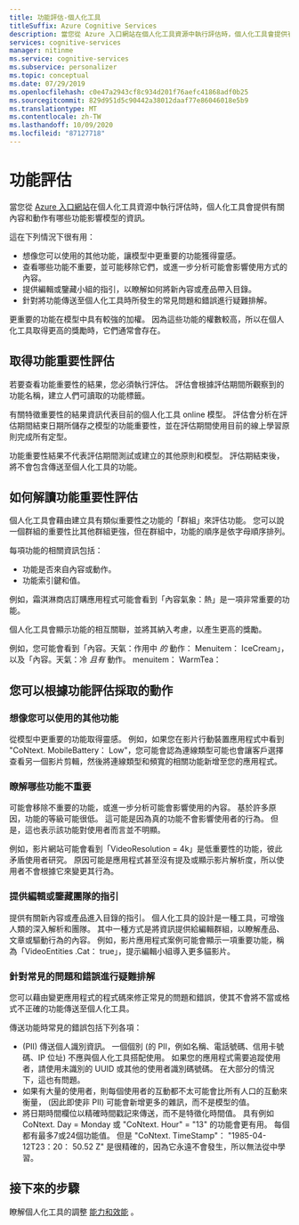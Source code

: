 ```yaml
---
title: 功能評估-個人化工具
titleSuffix: Azure Cognitive Services
description: 當您從 Azure 入口網站在個人化工具資源中執行評估時，個人化工具會提供有關內容和動作有哪些功能影響模型的資訊。
services: cognitive-services
manager: nitinme
ms.service: cognitive-services
ms.subservice: personalizer
ms.topic: conceptual
ms.date: 07/29/2019
ms.openlocfilehash: c0e47a2943cf8c934d201f76aefc41868adf0b25
ms.sourcegitcommit: 829d951d5c90442a38012daaf77e86046018e5b9
ms.translationtype: MT
ms.contentlocale: zh-TW
ms.lasthandoff: 10/09/2020
ms.locfileid: "87127718"
---
```

# <a name="feature-evaluation"></a>功能評估

當您從 [Azure 入口網站](https://portal.azure.com)在個人化工具資源中執行評估時，個人化工具會提供有關內容和動作有哪些功能影響模型的資訊。 

這在下列情況下很有用：

* 想像您可以使用的其他功能，讓模型中更重要的功能獲得靈感。
* 查看哪些功能不重要，並可能移除它們，或進一步分析可能會影響使用方式的內容。
* 提供編輯或鑒藏小組的指引，以瞭解如何將新內容或產品帶入目錄。
* 針對將功能傳送至個人化工具時所發生的常見問題和錯誤進行疑難排解。

更重要的功能在模型中具有較強的加權。 因為這些功能的權數較高，所以在個人化工具取得更高的獎勵時，它們通常會存在。

## <a name="getting-feature-importance-evaluation"></a>取得功能重要性評估

若要查看功能重要性的結果，您必須執行評估。 評估會根據評估期間所觀察到的功能名稱，建立人們可讀取的功能標籤。

有關特徵重要性的結果資訊代表目前的個人化工具 online 模型。 評估會分析在評估期間結束日期所儲存之模型的功能重要性，並在評估期間使用目前的線上學習原則完成所有定型。 

功能重要性結果不代表評估期間測試或建立的其他原則和模型。  評估期結束後，將不會包含傳送至個人化工具的功能。

## <a name="how-to-interpret-the-feature-importance-evaluation"></a>如何解讀功能重要性評估

個人化工具會藉由建立具有類似重要性之功能的「群組」來評估功能。 您可以說一個群組的重要性比其他群組更強，但在群組中，功能的順序是依字母順序排列。

每項功能的相關資訊包括：

* 功能是否來自內容或動作。
* 功能索引鍵和值。

例如，霜淇淋商店訂購應用程式可能會看到「內容氣象：熱」是一項非常重要的功能。

個人化工具會顯示功能的相互關聯，並將其納入考慮，以產生更高的獎勵。

例如，您可能會看到「內容。天氣：作用中 *的* 動作： Menuitem： IceCream」，以及「內容。天氣：冷 *且有* 動作。 menuitem： WarmTea：

## <a name="actions-you-can-take-based-on-feature-evaluation"></a>您可以根據功能評估採取的動作

### <a name="imagine-additional-features-you-could-use"></a>想像您可以使用的其他功能

從模型中更重要的功能取得靈感。 例如，如果您在影片行動裝置應用程式中看到 "CoNtext. MobileBattery： Low"，您可能會認為連線類型可能也會讓客戶選擇查看另一個影片剪輯，然後將連線類型和頻寬的相關功能新增至您的應用程式。

### <a name="see-what-features-are-not-important"></a>瞭解哪些功能不重要

可能會移除不重要的功能，或進一步分析可能會影響使用的內容。 基於許多原因，功能的等級可能很低。 這可能是因為真的功能不會影響使用者的行為。 但是，這也表示該功能對使用者而言並不明顯。 

例如，影片網站可能會看到「VideoResolution = 4k」是低重要性的功能，彼此矛盾使用者研究。 原因可能是應用程式甚至沒有提及或顯示影片解析度，所以使用者不會根據它來變更其行為。

### <a name="provide-guidance-to-editorial-or-curation-teams"></a>提供編輯或鑒藏團隊的指引

提供有關新內容或產品進入目錄的指引。 個人化工具的設計是一種工具，可增強人類的深入解析和團隊。 其中一種方式是將資訊提供給編輯群組，以瞭解產品、文章或驅動行為的內容。 例如，影片應用程式案例可能會顯示一項重要功能，稱為「VideoEntities .Cat： true」，提示編輯小組導入更多貓影片。

### <a name="troubleshoot-common-problems-and-mistakes"></a>針對常見的問題和錯誤進行疑難排解

您可以藉由變更應用程式的程式碼來修正常見的問題和錯誤，使其不會將不當或格式不正確的功能傳送至個人化工具。 

傳送功能時常見的錯誤包括下列各項：

*  (PII) 傳送個人識別資訊。 一個個別 (的 PII，例如名稱、電話號碼、信用卡號碼、IP 位址) 不應與個人化工具搭配使用。 如果您的應用程式需要追蹤使用者，請使用未識別的 UUID 或其他的使用者識別碼號碼。 在大部分的情況下，這也有問題。
* 如果有大量的使用者，則每個使用者的互動都不太可能會比所有人口的互動來衡量， (因此即使非 PII) 可能會新增更多的雜訊，而不是模型的值。
* 將日期時間欄位以精確時間戳記來傳送，而不是特徵化時間值。 具有例如 CoNtext. Day = Monday 或 "CoNtext. Hour" = "13" 的功能會更有用。 每個都有最多7或24個功能值。 但是 "CoNtext. TimeStamp"： "1985-04-12T23：20： 50.52 Z" 是很精確的，因為它永遠不會發生，所以無法從中學習。

## <a name="next-steps"></a>接下來的步驟

瞭解個人化工具的調整 [能力和效能](concepts-scalability-performance.md) 。

